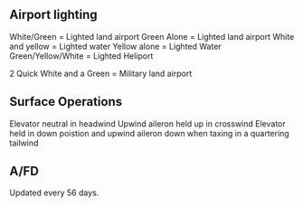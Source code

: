 Airport lighting
----------------

White/Green = Lighted land airport
Green Alone = Lighted land airport
White and yellow = Lighted water
Yellow alone = Lighted Water
Green/Yellow/White = Lighted Heliport

2 Quick White and a Green = Military land airport

Surface Operations
------------------
Elevator neutral in headwind
Upwind aileron held up in crosswind
Elevator held in down poistion and upwind aileron down when taxing in a quartering tailwind

A/FD
-----
Updated every 56 days.
